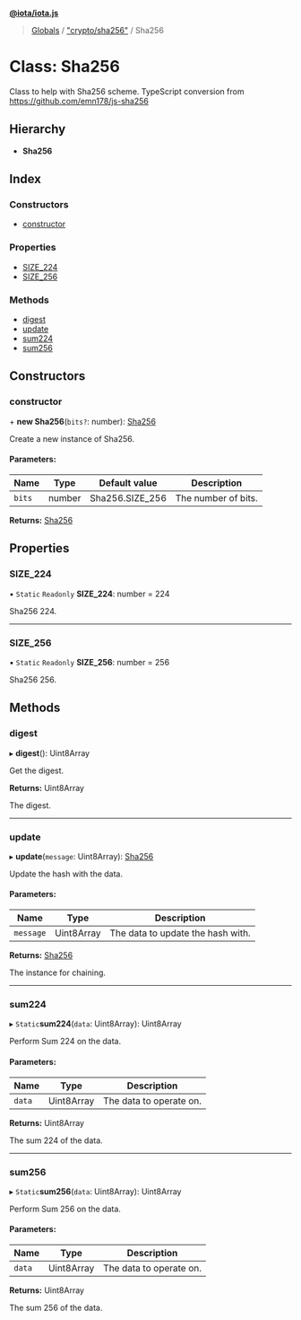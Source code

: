 **[@iota/iota.js](../README.md)**

> [Globals](../README.md) / ["crypto/sha256"](../modules/_crypto_sha256_.md) / Sha256

# Class: Sha256

Class to help with Sha256 scheme.
TypeScript conversion from https://github.com/emn178/js-sha256

## Hierarchy

* **Sha256**

## Index

### Constructors

* [constructor](_crypto_sha256_.sha256.md#constructor)

### Properties

* [SIZE\_224](_crypto_sha256_.sha256.md#size_224)
* [SIZE\_256](_crypto_sha256_.sha256.md#size_256)

### Methods

* [digest](_crypto_sha256_.sha256.md#digest)
* [update](_crypto_sha256_.sha256.md#update)
* [sum224](_crypto_sha256_.sha256.md#sum224)
* [sum256](_crypto_sha256_.sha256.md#sum256)

## Constructors

### constructor

\+ **new Sha256**(`bits?`: number): [Sha256](_crypto_sha256_.sha256.md)

Create a new instance of Sha256.

#### Parameters:

Name | Type | Default value | Description |
------ | ------ | ------ | ------ |
`bits` | number | Sha256.SIZE\_256 | The number of bits.  |

**Returns:** [Sha256](_crypto_sha256_.sha256.md)

## Properties

### SIZE\_224

▪ `Static` `Readonly` **SIZE\_224**: number = 224

Sha256 224.

___

### SIZE\_256

▪ `Static` `Readonly` **SIZE\_256**: number = 256

Sha256 256.

## Methods

### digest

▸ **digest**(): Uint8Array

Get the digest.

**Returns:** Uint8Array

The digest.

___

### update

▸ **update**(`message`: Uint8Array): [Sha256](_crypto_sha256_.sha256.md)

Update the hash with the data.

#### Parameters:

Name | Type | Description |
------ | ------ | ------ |
`message` | Uint8Array | The data to update the hash with. |

**Returns:** [Sha256](_crypto_sha256_.sha256.md)

The instance for chaining.

___

### sum224

▸ `Static`**sum224**(`data`: Uint8Array): Uint8Array

Perform Sum 224 on the data.

#### Parameters:

Name | Type | Description |
------ | ------ | ------ |
`data` | Uint8Array | The data to operate on. |

**Returns:** Uint8Array

The sum 224 of the data.

___

### sum256

▸ `Static`**sum256**(`data`: Uint8Array): Uint8Array

Perform Sum 256 on the data.

#### Parameters:

Name | Type | Description |
------ | ------ | ------ |
`data` | Uint8Array | The data to operate on. |

**Returns:** Uint8Array

The sum 256 of the data.
